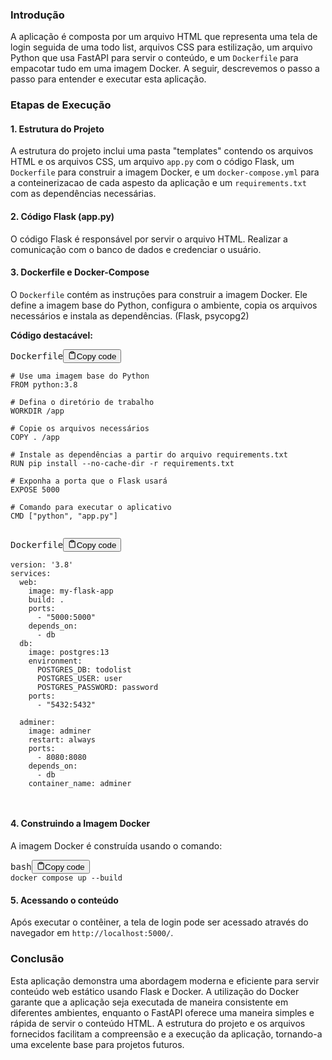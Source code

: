 
### Introdução

A aplicação é composta por um arquivo HTML que representa uma tela de login seguida de uma todo list, arquivos CSS para estilização, um arquivo Python que usa FastAPI para servir o conteúdo, e um `Dockerfile` para empacotar tudo em uma imagem Docker. A seguir, descrevemos o passo a passo para entender e executar esta aplicação.

### Etapas de Execução

#### 1. Estrutura do Projeto

A estrutura do projeto inclui uma pasta "templates" contendo os arquivos HTML e os arquivos CSS, um arquivo `app.py` com o código Flask, um `Dockerfile` para construir a imagem Docker, e um `docker-compose.yml` para a conteinerizacao de cada aspesto da aplicação e um `requirements.txt` com as dependências necessárias.

#### 2. Código Flask (app.py)

O código Flask é responsável por servir o arquivo HTML. Realizar a comunicação com o banco de dados e credenciar o usuário. 

#### 3. Dockerfile e Docker-Compose

O `Dockerfile` contém as instruções para construir a imagem Docker. Ele define a imagem base do Python, configura o ambiente, copia os arquivos necessários e instala as dependências. (Flask, psycopg2)

**Código destacável:**

<pre><div class="bg-black rounded-md mb-4"><div class="flex items-center relative text-gray-200 bg-gray-800 px-4 py-2 text-xs font-sans justify-between rounded-t-md"><span>Dockerfile</span><button class="flex ml-auto gap-2"><svg stroke="currentColor" fill="none" stroke-width="2" viewBox="0 0 24 24" stroke-linecap="round" stroke-linejoin="round" class="h-4 w-4" height="1em" width="1em" xmlns="http://www.w3.org/2000/svg"><path d="M16 4h2a2 2 0 0 1 2 2v14a2 2 0 0 1-2 2H6a2 2 0 0 1-2-2V6a2 2 0 0 1 2-2h2"></path><rect x="8" y="2" width="8" height="4" rx="1" ry="1"></rect></svg>Copy code</button></div><div class="p-4 overflow-y-auto"><code class="!whitespace-pre hljs language-Dockerfile">
# Use uma imagem base do Python
FROM python:3.8

# Defina o diretório de trabalho
WORKDIR /app

# Copie os arquivos necessários
COPY . /app

# Instale as dependências a partir do arquivo requirements.txt
RUN pip install --no-cache-dir -r requirements.txt

# Exponha a porta que o Flask usará
EXPOSE 5000

# Comando para executar o aplicativo
CMD ["python", "app.py"]

</code></div></div></pre>

<pre><div class="bg-black rounded-md mb-4"><div class="flex items-center relative text-gray-200 bg-gray-800 px-4 py-2 text-xs font-sans justify-between rounded-t-md"><span>Dockerfile</span><button class="flex ml-auto gap-2"><svg stroke="currentColor" fill="none" stroke-width="2" viewBox="0 0 24 24" stroke-linecap="round" stroke-linejoin="round" class="h-4 w-4" height="1em" width="1em" xmlns="http://www.w3.org/2000/svg"><path d="M16 4h2a2 2 0 0 1 2 2v14a2 2 0 0 1-2 2H6a2 2 0 0 1-2-2V6a2 2 0 0 1 2-2h2"></path><rect x="8" y="2" width="8" height="4" rx="1" ry="1"></rect></svg>Copy code</button></div><div class="p-4 overflow-y-auto"><code class="!whitespace-pre hljs language-Dockerfile">
version: '3.8'
services:
  web:
    image: my-flask-app
    build: .
    ports:
      - "5000:5000"
    depends_on:
      - db
  db:
    image: postgres:13
    environment:
      POSTGRES_DB: todolist
      POSTGRES_USER: user
      POSTGRES_PASSWORD: password
    ports:
      - "5432:5432"
      
  adminer:
    image: adminer
    restart: always
    ports:
      - 8080:8080
    depends_on:
      - db
    container_name: adminer    


</code></div></div></pre>

#### 4. Construindo a Imagem Docker

A imagem Docker é construída usando o comando:

<pre><div class="bg-black rounded-md mb-4"><div class="flex items-center relative text-gray-200 bg-gray-800 px-4 py-2 text-xs font-sans justify-between rounded-t-md"><span>bash</span><button class="flex ml-auto gap-2"><svg stroke="currentColor" fill="none" stroke-width="2" viewBox="0 0 24 24" stroke-linecap="round" stroke-linejoin="round" class="h-4 w-4" height="1em" width="1em" xmlns="http://www.w3.org/2000/svg"><path d="M16 4h2a2 2 0 0 1 2 2v14a2 2 0 0 1-2 2H6a2 2 0 0 1-2-2V6a2 2 0 0 1 2-2h2"></path><rect x="8" y="2" width="8" height="4" rx="1" ry="1"></rect></svg>Copy code</button></div><div class="p-4 overflow-y-auto"><code class="!whitespace-pre hljs language-bash">docker compose up --build
</code></div></div></pre>


#### 5. Acessando o conteúdo

Após executar o contêiner, a tela de login pode ser acessado através do navegador em `http://localhost:5000/`.

### Conclusão

Esta aplicação demonstra uma abordagem moderna e eficiente para servir conteúdo web estático usando Flask e Docker. A utilização do Docker garante que a aplicação seja executada de maneira consistente em diferentes ambientes, enquanto o FastAPI oferece uma maneira simples e rápida de servir o conteúdo HTML. A estrutura do projeto e os arquivos fornecidos facilitam a compreensão e a execução da aplicação, tornando-a uma excelente base para projetos futuros.

